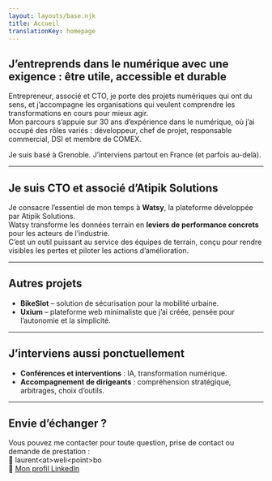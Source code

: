 ```yaml
---
layout: layouts/base.njk
title: Accueil
translationKey: homepage
---
```



## **J’entreprends dans le numérique avec une exigence : être utile, accessible et durable**

Entrepreneur, associé et CTO, je porte des projets numériques qui ont du sens, et j’accompagne les organisations qui veulent comprendre les transformations en cours pour mieux agir.  
Mon parcours s’appuie sur 30 ans d’expérience dans le numérique, où j’ai occupé des rôles variés : développeur, chef de projet, responsable commercial, DSI et membre de COMEX.

Je suis basé à Grenoble. J’interviens partout en France (et parfois au-delà).

---

## Je suis CTO et associé d’**Atipik Solutions**

Je consacre l’essentiel de mon temps à **Watsy**, la plateforme développée par Atipik Solutions.  
Watsy transforme les données terrain en **leviers de performance concrets** pour les acteurs de l’industrie.  
C’est un outil puissant au service des équipes de terrain, conçu pour rendre visibles les pertes et piloter les actions d’amélioration.

---

## Autres projets

- **BikeSlot** – solution de sécurisation pour la mobilité urbaine.  
- **Uxium** – plateforme web minimaliste que j’ai créée, pensée pour l’autonomie et la simplicité.

---

## J’interviens aussi ponctuellement

- **Conférences et interventions** : IA, transformation numérique.  
- **Accompagnement de dirigeants** : compréhension stratégique, arbitrages, choix d’outils.

---

## Envie d’échanger ?

Vous pouvez me contacter pour toute question, prise de contact ou demande de prestation  :  
📩 laurent&lt;at&gt;weli&lt;point&gt;bo  
🔗 [Mon profil LinkedIn](https://www.linkedin.com/in/laurentmaumet/)
